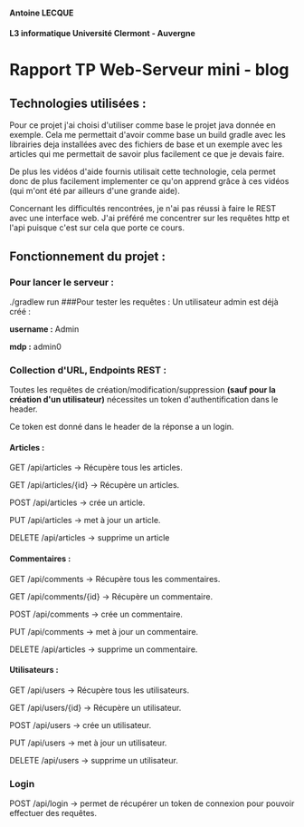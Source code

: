 #### Antoine LECQUE
#### L3 informatique Université Clermont - Auvergne 

# Rapport TP Web-Serveur mini - blog

## Technologies utilisées :
Pour ce projet j'ai choisi d'utiliser comme base le projet java donnée en exemple. Cela me permettait d'avoir comme base un build gradle avec les librairies deja installées avec des fichiers de base et un exemple avec les articles qui me permettait de savoir plus facilement ce que je devais faire.

De plus les vidéos d'aide fournis utilisait cette technologie, cela permet donc de plus facilement implementer ce qu'on apprend grâce à ces vidéos (qui m'ont été par ailleurs d'une grande aide).

Concernant les difficultés rencontrées, je n'ai pas réussi à faire le REST avec une interface web. J'ai préféré me concentrer sur les requêtes http et l'api puisque c'est sur cela que porte ce cours.
## Fonctionnement du projet :
### Pour lancer le serveur : 
./gradlew run
###Pour tester les requêtes :
Un utilisateur admin est déjà créé :

**username :** Admin

**mdp :** admin0
### Collection d'URL, Endpoints REST :
Toutes les requêtes de création/modification/suppression **(sauf pour la création d'un utilisateur)** nécessites un token d'authentification dans le header.

Ce token est donné dans le header de la réponse a un login.
#### Articles :

GET /api/articles -> Récupère tous les articles.

GET /api/articles/{id} -> Récupère un articles.

POST /api/articles -> crée un article.

PUT /api/articles -> met à jour un article.

DELETE /api/articles -> supprime un article
#### Commentaires :
GET /api/comments -> Récupère tous les commentaires.

GET /api/comments/{id} -> Récupère un commentaire.

POST /api/comments -> crée un commentaire.

PUT /api/comments -> met à jour un commentaire.

DELETE /api/articles -> supprime un commentaire.
#### Utilisateurs :
GET /api/users -> Récupère tous les utilisateurs.

GET /api/users/{id} -> Récupère un utilisateur.

POST /api/users -> crée un utilisateur.

PUT /api/users -> met à jour un utilisateur.

DELETE /api/users -> supprime un utilisateur.

### Login
POST /api/login -> permet de récupérer un token de connexion pour pouvoir effectuer des requêtes.

